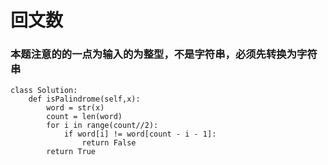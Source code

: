 # 回文数
### 本题注意的的一点为输入的为整型，不是字符串，必须先转换为字符串
```
class Solution:
    def isPalindrome(self,x):
        word = str(x)
        count = len(word)
        for i in range(count//2):
            if word[i] != word[count - i - 1]:
                return False
        return True
```
